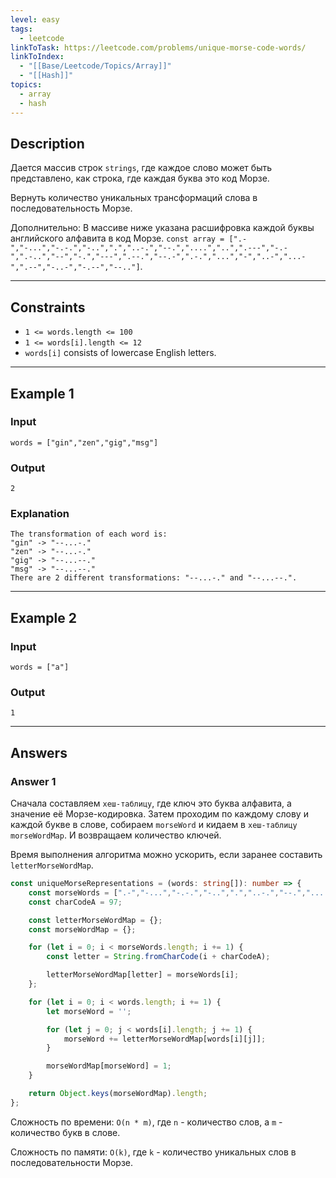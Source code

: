 ```yaml
---
level: easy
tags:
  - leetcode
linkToTask: https://leetcode.com/problems/unique-morse-code-words/
linkToIndex:
  - "[[Base/Leetcode/Topics/Array]]"
  - "[[Hash]]"
topics:
  - array
  - hash
---
```

## Description

Дается массив строк `strings`, где каждое слово может быть представлено, как строка, где каждая буква это код Морзе.

Вернуть количество уникальных трансформаций слова в последовательность Морзе.

Дополнительно: В массиве ниже указана расшифровка каждой буквы английского алфавита в код Морзе.
`const array = [".-","-...","-.-.","-..",".","..-.","--.","....","..",".---","-.-",".-..","--","-.","---",".--.","--.-",".-.","...","-","..-","...-",".--","-..-","-.--","--.."]`.

---
## Constraints

- `1 <= words.length <= 100`
- `1 <= words[i].length <= 12`
- `words[i]` consists of lowercase English letters.

---
## Example 1

### Input

```
words = ["gin","zen","gig","msg"]
```
### Output

```
2
```
### Explanation

```
The transformation of each word is:
"gin" -> "--...-."
"zen" -> "--...-."
"gig" -> "--...--."
"msg" -> "--...--."
There are 2 different transformations: "--...-." and "--...--.".
```

---
## Example 2

### Input

```
words = ["a"]
```
### Output

```
1
```

---
## Answers

### Answer 1

Сначала составляем `хеш-таблицу`, где ключ это буква алфавита, а значение её Морзе-кодировка.
Затем проходим по каждому слову и каждой букве в слове, собираем `morseWord` и кидаем в `хеш-таблицу` `morseWordMap`. И возвращаем количество ключей.

Время выполнения алгоритма можно ускорить, если заранее составить `letterMorseWordMap`.

```typescript
const uniqueMorseRepresentations = (words: string[]): number => {
	const morseWords = [".-","-...","-.-.","-..",".","..-.","--.","....","..",".---","-.-",".-..","--","-.","---",".--.","--.-",".-.","...","-","..-","...-",".--","-..-","-.--","--.."];
	const charCodeA = 97;

	const letterMorseWordMap = {};
	const morseWordMap = {};

	for (let i = 0; i < morseWords.length; i += 1) {
		const letter = String.fromCharCode(i + charCodeA);

		letterMorseWordMap[letter] = morseWords[i];
	};

	for (let i = 0; i < words.length; i += 1) {
		let morseWord = '';

		for (let j = 0; j < words[i].length; j += 1) {
			morseWord += letterMorseWordMap[words[i][j]];
		}

		morseWordMap[morseWord] = 1;
	}

	return Object.keys(morseWordMap).length;
};
```

Сложность по времени: `O(n * m)`, где `n` - количество слов, а `m` - количество букв в слове.

Сложность по памяти: `O(k)`, где `k` - количество уникальных слов в последовательности Морзе.

